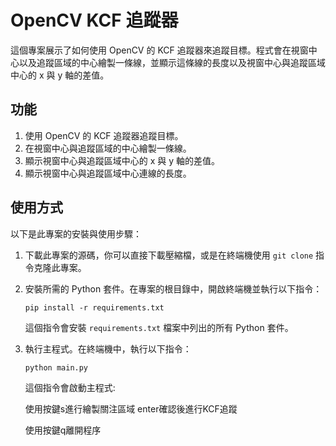 # OpenCV KCF 追蹤器

這個專案展示了如何使用 OpenCV 的 KCF 追蹤器來追蹤目標。程式會在視窗中心以及追蹤區域的中心繪製一條線，並顯示這條線的長度以及視窗中心與追蹤區域中心的 x 與 y 軸的差值。

## 功能

1. 使用 OpenCV 的 KCF 追蹤器追蹤目標。
2. 在視窗中心與追蹤區域的中心繪製一條線。
3. 顯示視窗中心與追蹤區域中心的 x 與 y 軸的差值。
4. 顯示視窗中心與追蹤區域中心連線的長度。

## 使用方式

以下是此專案的安裝與使用步驟：

1. 下載此專案的源碼，你可以直接下載壓縮檔，或是在終端機使用 `git clone` 指令克隆此專案。

2. 安裝所需的 Python 套件。在專案的根目錄中，開啟終端機並執行以下指令：

    ```
    pip install -r requirements.txt
    ```

    這個指令會安裝 `requirements.txt` 檔案中列出的所有 Python 套件。

3. 執行主程式。在終端機中，執行以下指令：

    ```
    python main.py
    ```

    這個指令會啟動主程式:
    
    使用按鍵s進行繪製關注區域 enter確認後進行KCF追蹤

    使用按鍵q離開程序
    
